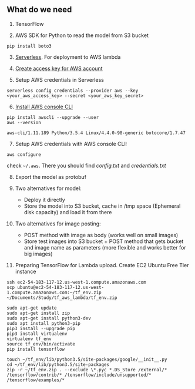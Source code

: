 ## What do we need
1. TensorFlow

2. AWS SDK for Python to read the model from S3 bucket
```
pip install boto3
```

3. [Serverless](https://serverless.com/framework/docs/providers/aws/guide/installation/). For deployment to AWS lambda

4. [Create access key for AWS account](http://docs.aws.amazon.com/general/latest/gr/managing-aws-access-keys.html)

5. Setup AWS credentials in Serverless
```
serverless config credentials --provider aws --key <your_aws_access_key> --secret <your_aws_key_secret>
```

6. [Install AWS console CLI](http://docs.aws.amazon.com/cli/latest/userguide/installing.html)
```
pip install awscli --upgrade --user
aws --version
```
```
aws-cli/1.11.189 Python/3.5.4 Linux/4.4.0-98-generic botocore/1.7.47
```

7. Setup AWS credentials with AWS console CLI:
```
aws configure
```
check ```~/.aws```. There you should find _config.txt_ and _credentials.txt_

8. Export the model as protobuf 

9. Two alternatives for model:
   - Deploy it directly
   - Store the model into S3 bucket, cache in /tmp space (Ephemeral disk capacity) and load it from there

10. Two alternatives for image posting:
    - POST method with image as body (works well on small images)
    - Store test images into S3 bucket + POST method that gets bucket and image name as parameters 
      (more flexible and works better for big images)

11. Preparing TensorFlow for Lambda upload. Create EC2 Ubuntu Free Tier instance
```
ssh ec2-54-183-117-12.us-west-1.compute.amazonaws.com
scp ubuntu@ec2-54-183-117-12.us-west-1.compute.amazonaws.com:~/tf_env.zip ~/Documents/Study/tf_aws_lambda/tf_env.zip
```

```
sudo apt-get update
sudo apt-get install zip
sudo apt-get install python3-dev
sudo apt install python3-pip
pip3 install --upgrade pip
pip3 install virtualenv
virtualenv tf_env
source tf_env/bin/activate
pip install tensorflow
```
```
touch ~/tf_env/lib/python3.5/site-packages/google/__init__.py
cd ~/tf_env/lib/python3.5/site-packages
zip -r ~/tf_env.zip . --exclude \*.pyc *.DS_Store /external/* /tensorflow/contrib/* /tensorflow/include/unsupported/* /tensorflow/examples/*
```
